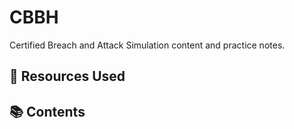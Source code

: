 # CBBH

Certified Breach and Attack Simulation content and practice notes.

## 🧰 Resources Used

<!-- Insert here the resources used (e.g., courses, labs, tools, platforms) -->

## 📚 Contents

<!-- Add links to section files here -->
